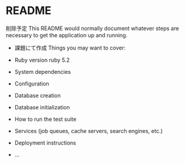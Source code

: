 # README
削除予定
This README would normally document whatever steps are necessary to get the
application up and running.
* 課題にて作成
Things you may want to cover:

* Ruby version
  ruby 5.2
* System dependencies

* Configuration

* Database creation

* Database initialization

* How to run the test suite

* Services (job queues, cache servers, search engines, etc.)

* Deployment instructions

* ...
